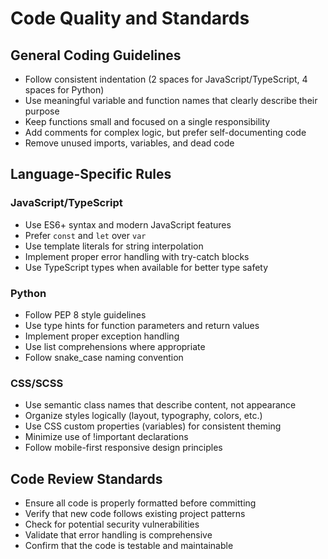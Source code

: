 # Code Quality and Standards

## General Coding Guidelines
- Follow consistent indentation (2 spaces for JavaScript/TypeScript, 4 spaces for Python)
- Use meaningful variable and function names that clearly describe their purpose
- Keep functions small and focused on a single responsibility
- Add comments for complex logic, but prefer self-documenting code
- Remove unused imports, variables, and dead code

## Language-Specific Rules

### JavaScript/TypeScript
- Use ES6+ syntax and modern JavaScript features
- Prefer `const` and `let` over `var`
- Use template literals for string interpolation
- Implement proper error handling with try-catch blocks
- Use TypeScript types when available for better type safety

### Python
- Follow PEP 8 style guidelines
- Use type hints for function parameters and return values
- Implement proper exception handling
- Use list comprehensions where appropriate
- Follow snake_case naming convention

### CSS/SCSS
- Use semantic class names that describe content, not appearance
- Organize styles logically (layout, typography, colors, etc.)
- Use CSS custom properties (variables) for consistent theming
- Minimize use of !important declarations
- Follow mobile-first responsive design principles

## Code Review Standards
- Ensure all code is properly formatted before committing
- Verify that new code follows existing project patterns
- Check for potential security vulnerabilities
- Validate that error handling is comprehensive
- Confirm that the code is testable and maintainable
